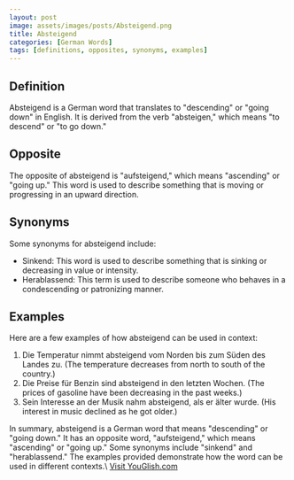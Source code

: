```yaml
---
layout: post
image: assets/images/posts/Absteigend.png
title: Absteigend
categories: [German Words]
tags: [definitions, opposites, synonyms, examples]
---
```


## Definition

Absteigend is a German word that translates to "descending" or "going down" in English. It is derived from the verb "absteigen," which means "to descend" or "to go down." 

## Opposite

The opposite of absteigend is "aufsteigend," which means "ascending" or "going up." This word is used to describe something that is moving or progressing in an upward direction.

## Synonyms

Some synonyms for absteigend include:

- Sinkend: This word is used to describe something that is sinking or decreasing in value or intensity.
- Herablassend: This term is used to describe someone who behaves in a condescending or patronizing manner.

## Examples

Here are a few examples of how absteigend can be used in context:

1. Die Temperatur nimmt absteigend vom Norden bis zum Süden des Landes zu. (The temperature decreases from north to south of the country.)
2. Die Preise für Benzin sind absteigend in den letzten Wochen. (The prices of gasoline have been decreasing in the past weeks.)
3. Sein Interesse an der Musik nahm absteigend, als er älter wurde. (His interest in music declined as he got older.)

In summary, absteigend is a German word that means "descending" or "going down." It has an opposite word, "aufsteigend," which means "ascending" or "going up." Some synonyms include "sinkend" and "herablassend." The examples provided demonstrate how the word can be used in different contexts.\ <a id="yg-widget-0" class="youglish-widget" data-query="Absteigend" data-lang="german" data-components="8412" data-auto-start="0" data-bkg-color="theme_light" data-title="How%20to%20pronounce%20Absteigend%20in%20German"  rel="nofollow" href="https://youglish.com">Visit YouGlish.com</a><script async src="https://youglish.com/public/emb/widget.js" charset="utf-8"></script>